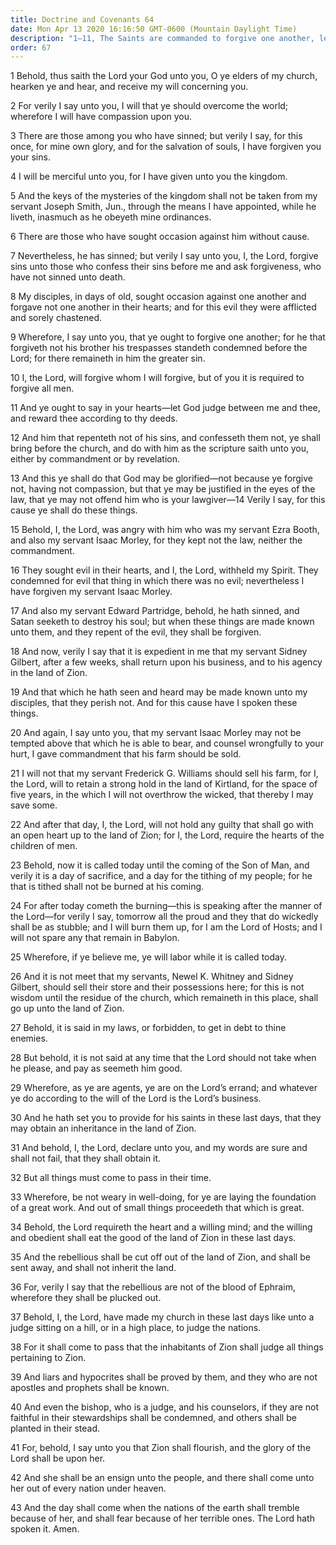 ```yaml
---
title: Doctrine and Covenants 64
date: Mon Apr 13 2020 16:16:50 GMT-0600 (Mountain Daylight Time)
description: "1–11, The Saints are commanded to forgive one another, lest there remain in them the greater sin; 12–22, The unrepentant are to be brought before the Church; 23–25, He that is tithed will not be burned at the Lord’s coming; 26–32, The Saints are warned against debt; 33–36, The rebellious will be cut off out of Zion; 37–40, The Church will judge the nations; 41–43, Zion will flourish."
order: 67
---
```


1 Behold, thus saith the Lord your God unto you, O ye elders of my church, hearken ye and hear, and receive my will concerning you.

2 For verily I say unto you, I will that ye should overcome the world; wherefore I will have compassion upon you.

3 There are those among you who have sinned; but verily I say, for this once, for mine own glory, and for the salvation of souls, I have forgiven you your sins.

4 I will be merciful unto you, for I have given unto you the kingdom.

5 And the keys of the mysteries of the kingdom shall not be taken from my servant Joseph Smith, Jun., through the means I have appointed, while he liveth, inasmuch as he obeyeth mine ordinances.

6 There are those who have sought occasion against him without cause.

7 Nevertheless, he has sinned; but verily I say unto you, I, the Lord, forgive sins unto those who confess their sins before me and ask forgiveness, who have not sinned unto death.

8 My disciples, in days of old, sought occasion against one another and forgave not one another in their hearts; and for this evil they were afflicted and sorely chastened.

9 Wherefore, I say unto you, that ye ought to forgive one another; for he that forgiveth not his brother his trespasses standeth condemned before the Lord; for there remaineth in him the greater sin.

10 I, the Lord, will forgive whom I will forgive, but of you it is required to forgive all men.

11 And ye ought to say in your hearts—let God judge between me and thee, and reward thee according to thy deeds.

12 And him that repenteth not of his sins, and confesseth them not, ye shall bring before the church, and do with him as the scripture saith unto you, either by commandment or by revelation.

13 And this ye shall do that God may be glorified—not because ye forgive not, having not compassion, but that ye may be justified in the eyes of the law, that ye may not offend him who is your lawgiver—14 Verily I say, for this cause ye shall do these things.

15 Behold, I, the Lord, was angry with him who was my servant Ezra Booth, and also my servant Isaac Morley, for they kept not the law, neither the commandment.

16 They sought evil in their hearts, and I, the Lord, withheld my Spirit. They condemned for evil that thing in which there was no evil; nevertheless I have forgiven my servant Isaac Morley.

17 And also my servant Edward Partridge, behold, he hath sinned, and Satan seeketh to destroy his soul; but when these things are made known unto them, and they repent of the evil, they shall be forgiven.

18 And now, verily I say that it is expedient in me that my servant Sidney Gilbert, after a few weeks, shall return upon his business, and to his agency in the land of Zion.

19 And that which he hath seen and heard may be made known unto my disciples, that they perish not. And for this cause have I spoken these things.

20 And again, I say unto you, that my servant Isaac Morley may not be tempted above that which he is able to bear, and counsel wrongfully to your hurt, I gave commandment that his farm should be sold.

21 I will not that my servant Frederick G. Williams should sell his farm, for I, the Lord, will to retain a strong hold in the land of Kirtland, for the space of five years, in the which I will not overthrow the wicked, that thereby I may save some.

22 And after that day, I, the Lord, will not hold any guilty that shall go with an open heart up to the land of Zion; for I, the Lord, require the hearts of the children of men.

23 Behold, now it is called today until the coming of the Son of Man, and verily it is a day of sacrifice, and a day for the tithing of my people; for he that is tithed shall not be burned at his coming.

24 For after today cometh the burning—this is speaking after the manner of the Lord—for verily I say, tomorrow all the proud and they that do wickedly shall be as stubble; and I will burn them up, for I am the Lord of Hosts; and I will not spare any that remain in Babylon.

25 Wherefore, if ye believe me, ye will labor while it is called today.

26 And it is not meet that my servants, Newel K. Whitney and Sidney Gilbert, should sell their store and their possessions here; for this is not wisdom until the residue of the church, which remaineth in this place, shall go up unto the land of Zion.

27 Behold, it is said in my laws, or forbidden, to get in debt to thine enemies.

28 But behold, it is not said at any time that the Lord should not take when he please, and pay as seemeth him good.

29 Wherefore, as ye are agents, ye are on the Lord’s errand; and whatever ye do according to the will of the Lord is the Lord’s business.

30 And he hath set you to provide for his saints in these last days, that they may obtain an inheritance in the land of Zion.

31 And behold, I, the Lord, declare unto you, and my words are sure and shall not fail, that they shall obtain it.

32 But all things must come to pass in their time.

33 Wherefore, be not weary in well-doing, for ye are laying the foundation of a great work. And out of small things proceedeth that which is great.

34 Behold, the Lord requireth the heart and a willing mind; and the willing and obedient shall eat the good of the land of Zion in these last days.

35 And the rebellious shall be cut off out of the land of Zion, and shall be sent away, and shall not inherit the land.

36 For, verily I say that the rebellious are not of the blood of Ephraim, wherefore they shall be plucked out.

37 Behold, I, the Lord, have made my church in these last days like unto a judge sitting on a hill, or in a high place, to judge the nations.

38 For it shall come to pass that the inhabitants of Zion shall judge all things pertaining to Zion.

39 And liars and hypocrites shall be proved by them, and they who are not apostles and prophets shall be known.

40 And even the bishop, who is a judge, and his counselors, if they are not faithful in their stewardships shall be condemned, and others shall be planted in their stead.

41 For, behold, I say unto you that Zion shall flourish, and the glory of the Lord shall be upon her.

42 And she shall be an ensign unto the people, and there shall come unto her out of every nation under heaven.

43 And the day shall come when the nations of the earth shall tremble because of her, and shall fear because of her terrible ones. The Lord hath spoken it. Amen.
